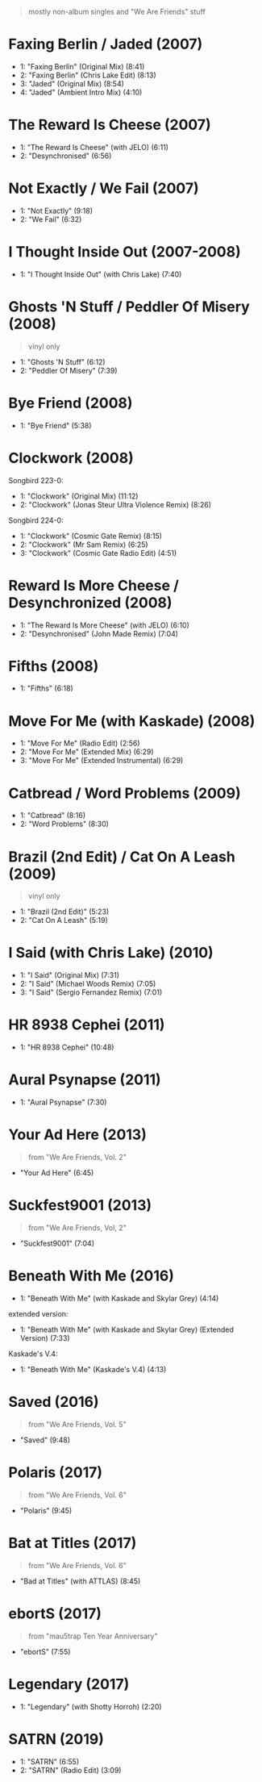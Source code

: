 > mostly non-album singles and "We Are Friends" stuff

# Faxing Berlin / Jaded (2007)

- 1: "Faxing Berlin" (Original Mix) (8:41)
- 2: "Faxing Berlin" (Chris Lake Edit) (8:13)
- 3: "Jaded" (Original Mix) (8:54)
- 4: "Jaded" (Ambient Intro Mix) (4:10)

# The Reward Is Cheese (2007)

- 1: "The Reward Is Cheese" (with JELO) (6:11)
- 2: "Desynchronised" (6:56)

# Not Exactly / We Fail (2007)

- 1: "Not Exactly" (9:18)
- 2: "We Fail" (6:32)

# I Thought Inside Out (2007-2008)

- 1: "I Thought Inside Out" (with Chris Lake) (7:40)

# Ghosts 'N Stuff / Peddler Of Misery (2008)

> vinyl only
- 1: "Ghosts 'N Stuff" (6:12)
- 2: "Peddler Of Misery" (7:39)

# Bye Friend (2008)

- 1: "Bye Friend" (5:38)

# Clockwork (2008)

Songbird 223-0:
- 1: "Clockwork" (Original Mix) (11:12)
- 2: "Clockwork" (Jonas Steur Ultra Violence Remix) (8:26)

Songbird 224-0:
- 1:  "Clockwork" (Cosmic Gate Remix) (8:15)
- 2:  "Clockwork" (Mr Sam Remix) (6:25)
- 3:  "Clockwork" (Cosmic Gate Radio Edit) (4:51)

# Reward Is More Cheese / Desynchronized (2008)

- 1: "The Reward Is More Cheese" (with JELO) (6:10)
- 2: "Desynchronised" (John Made Remix) (7:04)

# Fifths (2008)

- 1: "Fifths" (6:18)

# Move For Me (with Kaskade) (2008)

- 1: "Move For Me" (Radio Edit) (2:56)
- 2: "Move For Me" (Extended Mix) (6:29)
- 3: "Move For Me" (Extended Instrumental) (6:29)

# Catbread / Word Problems (2009)

- 1: "Catbread" (8:16)
- 2: "Word Problems" (8:30)

# Brazil (2nd Edit) / Cat On A Leash (2009)

> vinyl only
- 1: "Brazil (2nd Edit)" (5:23)
- 2: "Cat On A Leash" (5:19)

# I Said (with Chris Lake) (2010)

- 1: "I Said" (Original Mix) (7:31)
- 2: "I Said" (Michael Woods Remix) (7:05)
- 3: "I Said" (Sergio Fernandez Remix) (7:01)

# HR 8938 Cephei (2011)

- 1: "HR 8938 Cephei" (10:48)

# Aural Psynapse (2011)

- 1: "Aural Psynapse" (7:30)

# Your Ad Here (2013)

> from "We Are Friends, Vol. 2"
- "Your Ad Here" (6:45)

# Suckfest9001 (2013)

> from "We Are Friends, Vol, 2"
- "Suckfest9001" (7:04)

# Beneath With Me (2016)

- 1: "Beneath With Me" (with Kaskade and Skylar Grey) (4:14)

extended version:
- 1: "Beneath With Me" (with Kaskade and Skylar Grey) (Extended Version) (7:33)

Kaskade's V.4:
- 1: "Beneath With Me" (Kaskade's V.4) (4:13)

# Saved (2016)

> from "We Are Friends, Vol. 5"
- "Saved" (9:48)

# Polaris (2017)

> from "We Are Friends, Vol. 6"
- "Polaris" (9:45)

# Bat at Titles (2017)

> from "We Are Friends, Vol. 6"
- "Bad at Titles" (with ATTLAS) (8:45)

# ebortS (2017)

> from "mau5trap Ten Year Anniversary"
- "ebortS" (7:55)

# Legendary (2017)

- 1: "Legendary" (with Shotty Horroh) (2:20)

# SATRN (2019)

- 1: "SATRN" (6:55)
- 2: "SATRN" (Radio Edit) (3:09)
